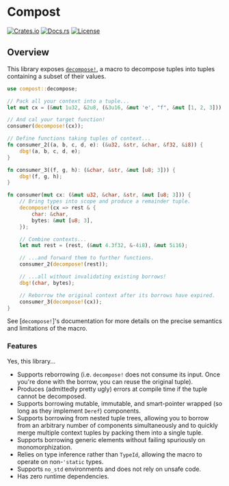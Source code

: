 # Compost

[![Crates.io][crates_img]][crates_lnk] [![Docs.rs][doc_img]][doc_lnk] [![License][license_img]][license_lnk]

[crates_img]: https://img.shields.io/crates/v/compost.svg
[crates_lnk]: https://crates.io/crates/compost
[doc_img]: https://docs.rs/compost/badge.svg
[doc_lnk]: https://docs.rs/compost
[license_img]: https://img.shields.io/crates/l/compost
[license_lnk]: https://github.com/Radbuglet/compost/blob/master/LICENSE

<!-- cargo-rdme start -->

## Overview

This library exposes [`decompose!`](https://docs.rs/compost/latest/compost/decompose/), a macro to decompose tuples into tuples
containing a subset of their values.

```rust
use compost::decompose;

// Pack all your context into a tuple...
let mut cx = (&mut 1u32, &2u8, (&3u16, &mut 'e', "f", &mut [1, 2, 3]));

// And cal your target function!
consumer(decompose!(cx));

// Define functions taking tuples of context...
fn consumer_2((a, b, c, d, e): (&u32, &str, &char, &f32, &i8)) {
    dbg!(a, b, c, d, e);
}

fn consumer_3((f, g, h): (&char, &str, &mut [u8; 3])) {
    dbg!(f, g, h);
}

fn consumer(mut cx: (&mut u32, &char, &str, &mut [u8; 3])) {
    // Bring types into scope and produce a remainder tuple.
    decompose!(cx => rest & {
        char: &char,
        bytes: &mut [u8; 3],
    });

    // Combine contexts...
    let mut rest = (rest, (&mut 4.3f32, &-4i8), &mut 5i16);

    // ...and forward them to further functions.
    consumer_2(decompose!(rest));

    // ...all without invalidating existing borrows!
    dbg!(char, bytes);

    // Reborrow the original context after its borrows have expired.
    consumer_3(decompose!(cx));
}
```

See [`decompose!`]'s documentation for more details on the precise semantics and
limitations of the macro.

### Features

Yes, this library...

- Supports reborrowing (i.e. `decompose!` does not consume its input. Once you're done
   with the borrow, you can reuse the original tuple).
- Produces (admittedly pretty ugly) errors at compile time if the tuple cannot be decomposed.
- Supports borrowing mutable, immutable, and smart-pointer wrapped (so long as they implement
  `Deref`) components.
- Supports borrowing from nested tuple trees, allowing you to borrow from an arbitrary number of
  components simultaneously and to quickly merge multiple context tuples by packing them into a
  single tuple.
- Supports borrowing generic elements without failing spuriously on monomorphization.
- Relies on type inference rather than `TypeId`, allowing the macro to operate on non-`'static` types.
- Supports `no_std` environments and does not rely on unsafe code.
- Has zero runtime dependencies.

<!-- cargo-rdme end -->
